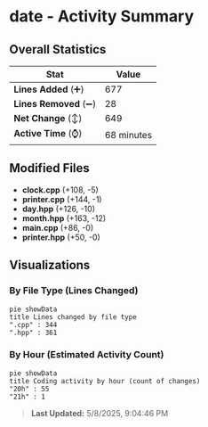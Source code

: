 # date - Activity Summary 

## Overall Statistics

| Stat                   | Value                                                             |
| ---------------------- | ----------------------------------------------------------------- |
| **Lines Added** (➕)   | 677                                          |
| **Lines Removed** (➖) | 28                                        |
| **Net Change** (↕)    | 649                |
| **Active Time** (⌚)   | 68 minutes |


## Modified Files
- **clock.cpp** (+108, -5)
- **printer.cpp** (+144, -1)
- **day.hpp** (+126, -10)
- **month.hpp** (+163, -12)
- **main.cpp** (+86, -0)
- **printer.hpp** (+50, -0)

## Visualizations

### By File Type (Lines Changed)

```mermaid
pie showData
title Lines changed by file type
".cpp" : 344
".hpp" : 361
```

### By Hour (Estimated Activity Count)

```mermaid
pie showData
title Coding activity by hour (count of changes)
"20h" : 55
"21h" : 1
```


> **Last Updated:** 5/8/2025, 9:04:46 PM